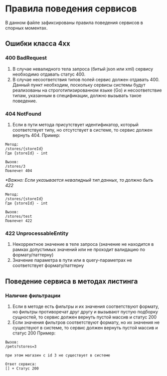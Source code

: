 # Правила поведения сервисов

В данном файле зафиксированы правила поведения сервисов в спорных моментах.

## Ошибки класса 4xx

### 400 BadRequest

1. В случае невалидного тела запроса (битый json или xml) сервису 
необходимо отдавать статус 400.
2. В случае несоответствия типов полей сервис должен отдавать 400.
Данный пункт необходим, поскольку сервисы системы будут реализованы на строготипизированном
языке (Go) и несоответствие типам, указанным в спецификации, должно вызывать такое поведение.

### 404 NotFound

1. Если в пути метода присутствует идентификатор, который соответствует типу,
но отсутствует в системе, то сервис должен вернуть 404.
Пример:
```
Метод:
/stores/{storeId}
Где {storeId} - int

Вызов:
/stores/3
Повлечет 404
```
_*Важно:
Если указывается невалидный тип данных, то должно быть 422_
```
Метод:
/stores/{storeId}
Где {storeId} - int

Вызов:
/stores/test
Повлечет 422
```

### 422 UnprocessableEntity

1. Некорректное значение в теле запроса (значение не находится в рамках допустимых
значений или не проходит валидацию по формату/паттерну)
2. Значение параметра в пути или в query-параметрах не соответствует формату/паттерну

## Поведение сервиса в методах листинга

### Наличие фильтрации

1. Если в методе есть фильтры и их значения соответствуют формату, 
но фильтры противоречат друг другу и вызывают пустую подборку сущностей, то сервис должен вернуть
пустой массив и статус 200
2. Если значения фильтров соответствуют формату, но их значения не существуют в системе,
то сервис должен вернуть пустой массив и статус 200
Пример:
```
Вызов:
/pets?stores=3

при этом магазин с id 3 не существует в системе

Ответ сервиса:
[] + Статус 200
```